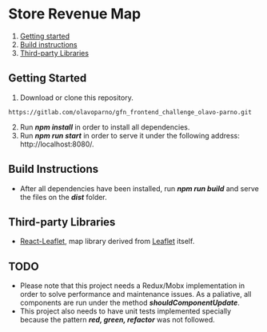 # Store Revenue Map

1. [Getting started](#Getting-Started)
2. [Build instructions](#Build-Instructions)
3. [Third-party Libraries](#Third-party-Libraries)

## Getting Started

1. Download or clone this repository.
```
https://gitlab.com/olavoparno/gfn_frontend_challenge_olavo-parno.git
```
2. Run ***npm install*** in order to install all dependencies.
3. Run ***npm run start*** in order to serve it under the following address: http://localhost:8080/.

## Build Instructions

* After all dependencies have been installed, run ***npm run build*** and serve the files on the ***dist*** folder.

## Third-party Libraries

* [React-Leaflet](https://react-leaflet.js.org), map library derived from [Leaflet](https://leafletjs.com) itself.

## TODO

* Please note that this project needs a Redux/Mobx implementation in order to solve performance and maintenance issues. As a paliative, all components are run under the method ***shouldComponentUpdate***.
* This project also needs to have unit tests implemented specially because the pattern ***red, green, refactor*** was not followed.
